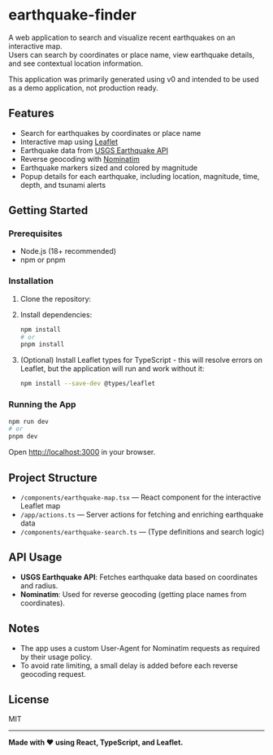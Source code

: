 # earthquake-finder

A web application to search and visualize recent earthquakes on an interactive map.  
Users can search by coordinates or place name, view earthquake details, and see contextual location information.

This application was primarily generated using v0 and intended to be used as a demo application, not production ready. 

## Features

- Search for earthquakes by coordinates or place name
- Interactive map using [Leaflet](https://leafletjs.com/)
- Earthquake data from [USGS Earthquake API](https://earthquake.usgs.gov/fdsnws/event/1/)
- Reverse geocoding with [Nominatim](https://nominatim.openstreetmap.org/)
- Earthquake markers sized and colored by magnitude
- Popup details for each earthquake, including location, magnitude, time, depth, and tsunami alerts

## Getting Started

### Prerequisites

- Node.js (18+ recommended)
- npm or pnpm

### Installation

1. Clone the repository:
 
2. Install dependencies:
   ```sh
   npm install
   # or
   pnpm install
   ```

3. (Optional) Install Leaflet types for TypeScript - this will resolve errors on Leaflet, but the application will run and work without it:
   ```sh
   npm install --save-dev @types/leaflet
   ```

### Running the App

```sh
npm run dev
# or
pnpm dev
```

Open [http://localhost:3000](http://localhost:3000) in your browser.

## Project Structure

- `/components/earthquake-map.tsx` — React component for the interactive Leaflet map
- `/app/actions.ts` — Server actions for fetching and enriching earthquake data
- `/components/earthquake-search.ts` — (Type definitions and search logic)

## API Usage

- **USGS Earthquake API**: Fetches earthquake data based on coordinates and radius.
- **Nominatim**: Used for reverse geocoding (getting place names from coordinates).

## Notes

- The app uses a custom User-Agent for Nominatim requests as required by their usage policy.
- To avoid rate limiting, a small delay is added before each reverse geocoding request.

## License

MIT

---

**Made with ❤️ using React, TypeScript, and Leaflet.**

